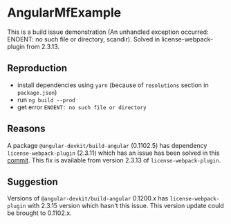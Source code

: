 # AngularMfExample
This is a build issue demonstration (An unhandled exception occurred: ENOENT: no such file or directory, scandir). Solved in license-webpack-plugin from 2.3.13.

## Reproduction
- install dependencies using `yarn` (because of `resolutions` section in `package.json`)
- run `ng build --prod`
- get error `ENOENT: no such file or directory`

## Reasons
A package `@angular-devkit/build-angular` (0.1102.5) has dependency `license-webpack-plugin` (2.3.11) which has an issue has been solved in this [commit](https://github.com/xz64/license-webpack-plugin/commit/a22b4a64f94de1edcde83f2c745ffa0201eee244#diff-5a5c513f0d9f5557331f013846e996727746302e89b394c0b705c1e7affd65b1). This fix is available from version 2.3.13 of `license-webpack-plugin`.

## Suggestion
Versions of `@angular-devkit/build-angular` 0.1200.x has `license-webpack-plugin` with 2.3.15 version which hasn't this issue. This version update could be brought to 0.1102.x. 
